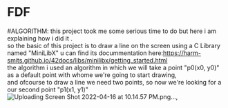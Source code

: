 # FDF
#ALGORITHM:
this project took me some serious time to do but here i am explaining how i did it .</br>
so the basic of this project is to draw a line on the screen using a C Library named "MiniLibX" u can find its docummentation here:https://harm-smits.github.io/42docs/libs/minilibx/getting_started.html </br>
the algorithm i used an algorithm in which we will take a point "p0(x0, y0)" as a default point with whome we're going to start drawing, </br>
and ofcourse to draw a line we need two points, so now we're looking for a our second point "p1(x1, y1)" </br>
![Uploading Screen Shot 2022-04-16 at 10.14.57 PM.png…](),</br>
